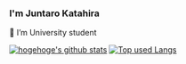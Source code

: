 ### I'm Juntaro Katahira

🔭 I’m University student

[![hogehoge's github stats](https://github-readme-stats.vercel.app/api?username=jun4869&hide=contribs&count_private=true&show_icons=true&theme=tokyonight)](https://github.com/jun4869/)        [![Top used Langs](https://github-readme-stats.vercel.app/api/top-langs/?username=jun4869&layout=compact&theme=tokyonight)](https://github.com/jun4869/)
